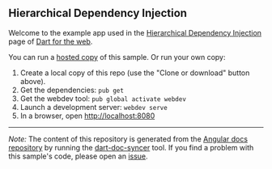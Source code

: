 ## Hierarchical Dependency Injection

Welcome to the example app used in the
[Hierarchical Dependency Injection](https://webdev.dartlang.org/angular/guide/hierarchical-dependency-injection) page
of [Dart for the web](https://webdev.dartlang.org).

You can run a [hosted copy](https://webdev.dartlang.org/examples/hierarchical-dependency-injection) of this
sample. Or run your own copy:

1. Create a local copy of this repo (use the "Clone or download" button above).
2. Get the dependencies: `pub get`
3. Get the webdev tool: `pub global activate webdev`
4. Launch a development server: `webdev serve`
5. In a browser, open [http://localhost:8080](http://localhost:8080)

---

*Note:* The content of this repository is generated from the
[Angular docs repository][docs repo] by running the
[dart-doc-syncer](//github.com/dart-lang/dart-doc-syncer) tool.
If you find a problem with this sample's code, please open an [issue][].

[docs repo]: //github.com/dart-lang/site-webdev/tree/master/examples/ng/doc/hierarchical-dependency-injection
[issue]: //github.com/dart-lang/site-webdev/issues/new?title=[master]%20examples/ng/doc/hierarchical-dependency-injection
